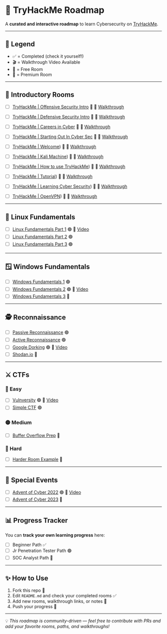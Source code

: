 # 🚀 TryHackMe Roadmap  

A **curated and interactive roadmap** to learn Cybersecurity on [TryHackMe](https://tryhackme.com).  

---

## 📌 Legend  
- ✅ = Completed (check it yourself!)  
- 🎬 = Walkthrough Video Available  
- 🎁 = Free Room  
- 💸 = Premium Room  

---

## 📂 Introductory Rooms  

- [ ] [TryHackMe | Offensive Security Intro](https://tryhackme.com/room/offensivesecurityintrokK) 🎁 🎥 [Walkthrough](https://youtu.be/xxxxx)   
- [ ] [TryHackMe | Defensive Security Intro]([https://tryhackme.com/room/howtousetryhackme](https://tryhackme.com/room/defensivesecurityintro)) 🎁 🎥 [Walkthrough](https://youtu.be/xxxxx)  
- [ ] [TryHackMe | Careers in Cyber](https://tryhackme.com/room/careersincyber) 🎁 🎥 [Walkthrough](https://youtu.be/xxxxx)    
- [ ] [TryHackMe | Starting Out In Cyber Sec]([https://tryhackme.com/room/openvpn](https://tryhackme.com/room/startingoutincybersec)) 🎁 🎥 [Walkthrough](https://youtu.be/yyyyy)
- [ ] [TryHackMe | Welcome]([https://tryhackme.com/room/hello)) 🎁 🎥 [Walkthrough](https://youtu.be/yyyyy)
- [ ] [TryHackMe | Kali Machine]([https://tryhackme.com/room/kali)) 💸 🎥 [Walkthrough](https://youtu.be/yyyyy)
- [ ] [TryHackMe | How to use TryHackMe]([https://tryhackme.com/room/howtousetryhackme)) 🎁 🎥 [Walkthrough](https://youtu.be/yyyyy)
- [ ] [TryHackMe | Tutorial]([https://tryhackme.com/room/tutorial)) 🎁 🎥 [Walkthrough](https://youtu.be/yyyyy)
- [ ] [TryHackMe | Learning Cyber Security]([https://tryhackme.com/room/beginnerpathintro)) 🎁 🎥 [Walkthrough](https://youtu.be/yyyyy)
- [ ] [TryHackMe | OpenVPN]([https://tryhackme.com/room/openvpn)) 🎁 🎥 [Walkthrough](https://youtu.be/yyyyy)
  

---

## 🐧 Linux Fundamentals  

- [ ] [Linux Fundamentals Part 1](https://tryhackme.com/room/linuxfundamentalspart1) 🟢 🎥 [Video](https://youtu.be/zzzzz)  
- [ ] [Linux Fundamentals Part 2](https://tryhackme.com/room/linuxfundamentalspart2) 🟢  
- [ ] [Linux Fundamentals Part 3](https://tryhackme.com/room/linuxfundamentalspart3) 🟢  

---

## 🪟 Windows Fundamentals  

- [ ] [Windows Fundamentals 1](https://tryhackme.com/room/windowsfundamentals1xbx) 🟢  
- [ ] [Windows Fundamentals 2](https://tryhackme.com/room/windowsfundamentals2x0x) 🟢 🎥 [Video](https://youtu.be/aaaaa)  
- [ ] [Windows Fundamentals 3](https://tryhackme.com/room/windowsfundamentals3xzx) 🔴  

---

## 🕵️ Reconnaissance  

- [ ] [Passive Reconnaissance](https://tryhackme.com/room/passiverecon) 🟢  
- [ ] [Active Reconnaissance](https://tryhackme.com/room/activerecon) 🟢  
- [ ] [Google Dorking](https://tryhackme.com/room/googledorking) 🟢 🎥 [Video](https://youtu.be/bbbbb)  
- [ ] [Shodan.io](https://tryhackme.com/room/shodan) 🔴  

---

## ⚔️ CTFs  

### 🎯 Easy  
- [ ] [Vulnversity](https://tryhackme.com/room/vulnversity) 🟢 🎥 [Video](https://youtu.be/ccccc)  
- [ ] [Simple CTF](https://tryhackme.com/room/easyctf) 🟢  

### 🟡 Medium  
- [ ] [Buffer Overflow Prep](https://tryhackme.com/room/bufferoverflowprep) 🔴  

### 🔴 Hard  
- [ ] [Harder Room Example](https://tryhackme.com/room/hardroom) 🔴  

---

## 🎄 Special Events  

- [ ] [Advent of Cyber 2022](https://tryhackme.com/room/adventofcyber2022) 🟢 🎥 [Video](https://youtu.be/ddddd)  
- [ ] [Advent of Cyber 2023](https://tryhackme.com/room/adventofcyber2023) 🔴  

---

## 📊 Progress Tracker  

You can **track your own learning progress** here:  

- [ ] Beginner Path ✅  
- [ ] Jr Penetration Tester Path 🟢  
- [ ] SOC Analyst Path 🔴  

---

## ✨ How to Use  

1. Fork this repo 🍴  
2. Edit `README.md` and check your completed rooms ✅  
3. Add new rooms, walkthrough links, or notes 📝  
4. Push your progress 🚀  

---

💡 *This roadmap is community-driven — feel free to contribute with PRs and add your favorite rooms, paths, and walkthroughs!*  
